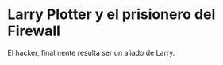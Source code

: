 # Larry Plotter y el prisionero del Firewall

El hacker, finalmente resulta ser un aliado de Larry.
